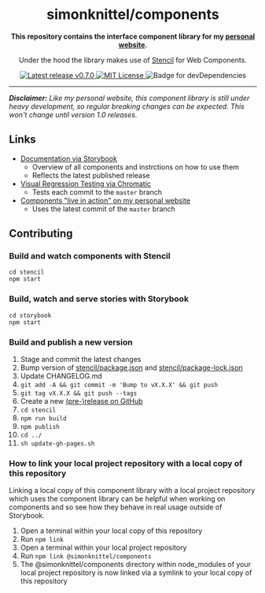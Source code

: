 <h1 align="center">simonknittel/components</h1>

<div align="center">
  <p><strong>This repository contains the interface component library for my <a href="https://github.com/simonknittel/homepage" title="link to the repo">personal website</a>.</strong></p>

  <p>Under the hood the library makes use of <a href="https://stenciljs.com">Stencil</a> for Web Components.</p>

  <a href="https://github.com/simonknittel/components/releases" title="Latest release v0.7.0">
    <img src="https://img.shields.io/github/v/release/simonknittel/components?include_prereleases&style=flat-square" alt="Latest release v0.7.0">
  </a>

  <a href="https://github.com/simonknittel/components/blob/master/LICENSE" title="MIT License">
    <img src="https://img.shields.io/github/license/simonknittel/components?style=flat-square" alt="MIT License">
  </a>

  <img src="https://img.shields.io/david/dev/simonknittel/components?path=stencil&style=flat-square" alt="Badge for devDependencies">  
</div>

---

_**Disclaimer:** Like my personal website, this component library is still under heavy development, so regular breaking changes can be expected. This won't change until version 1.0 releases._

## Links

* [Documentation via Storybook](https://simonknittel.github.io/components/)
  * Overview of all components and instrctions on how to use them
  * Reflects the latest published release
* [Visual Regression Testing via Chromatic](https://www.chromatic.com/builds?appId=5f2e5d00adfe5000223569a2&branch=master)
  * Tests each commit to the `master` branch
* [Components "live in action" on my personal website](https://nightly.simonknittel.de)
  * Uses the latest commit of the `master` branch

## Contributing

### Build and watch components with Stencil

    cd stencil
    npm start

### Build, watch and serve stories with Storybook

    cd storybook
    npm start

### Build and publish a new version

1. Stage and commit the latest changes
2. Bump version of [stencil/package.json](./stencil/package.json) and [stencil/package-lock.json](./stencil/package-lock.json)
3. Update CHANGELOG.md
4. `git add -A && git commit -m 'Bump to vX.X.X' && git push`
5. `git tag vX.X.X && git push --tags`
6. Create a new [(pre-)release on GitHub](https://github.com/simonknittel/components/releases/new)
7. `cd stencil`
8. `npm run build`
9. `npm publish`
10. `cd ../`
11. `sh update-gh-pages.sh`

### How to link your local project repository with a local copy of this repository

Linking a local copy of this component library with a local project repository which uses the component library can be helpful when working on components and so see how they behave in real usage outside of Storybook.

1. Open a terminal within your local copy of this repository
2. Run `npm link`
3. Open a terminal within your local project repository
4. Run `npm link @simonknittel/components`
5. The @simonknittel/components directory within node_modules of your local project repository is now linked via a symlink to your local copy of this repository
